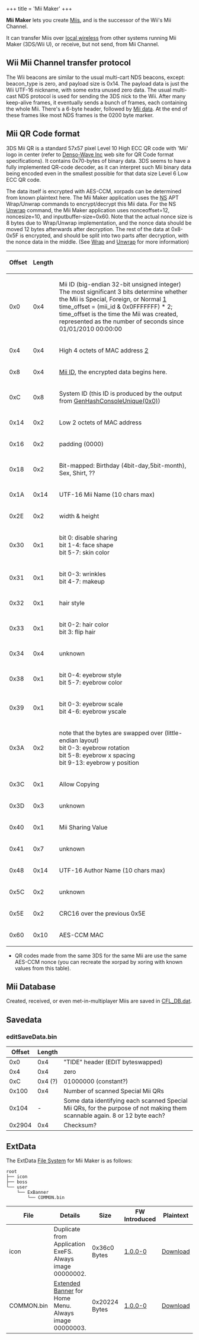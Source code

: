 +++
title = 'Mii Maker'
+++

**Mii Maker** lets you create [Miis](Mii "wikilink"), and is the
successor of the Wii's Mii Channel.

It can transfer Miis over [local wireless](NWM_Services "wikilink") from
other systems running Mii Maker (3DS/Wii U), or receive, but not send,
from Mii Channel.

## Wii Mii Channel transfer protocol

The Wii beacons are similar to the usual multi-cart NDS beacons, except:
beacon_type is zero, and payload size is 0x14. The payload data is just
the Wii UTF-16 nickname, with some extra unused zero data. The usual
multi-cast NDS protocol is used for sending the 3DS nick to the Wii.
After many keep-alive frames, it eventually sends a bunch of frames,
each containing the whole Mii. There's a 6-byte header, followed by [Mii
data](http://wiibrew.org/wiki/Wiimote/Mii_Data). At the end of these
frames like most NDS frames is the 0200 byte marker.

## Mii QR Code format

3DS Mii QR is a standard 57x57 pixel Level 10 High ECC QR code with
'Mii' logo in center (refer to [Denso-Wave
Inc](http://www.denso-wave.com/qrcode) web site for QR Code format
specifications). It contains 0x70-bytes of binary data. 3DS seems to
have a fully implemented QR-code decoder, as it can interpret such Mii
binary data being encoded even in the smallest possible for that data
size Level 6 Low ECC QR code.

The data itself is encrypted with AES-CCM, xorpads can be determined
from known plaintext here. The Mii Maker application uses the
[NS](NS "wikilink") APT Wrap/Unwrap commands to encrypt/decrypt this Mii
data. For the NS [Unwrap](APT:Unwrap "wikilink") command, the Mii Maker
application uses nonceoffset=12, noncesize=10, and
inputbuffer-size=0x60. Note that the actual nonce size is 8 bytes due to
Wrap/Unwrap implementation, and the nonce data should be moved 12 bytes
afterwards after decryption. The rest of the data at 0x8-0x5F is
encrypted, and should be split into two parts after decryption, with the
nonce data in the middle. (See [Wrap](APT:Wrap "wikilink") and
[Unwrap](APT:Unwrap "wikilink") for more information)

<table>
<thead>
<tr class="header">
<th><p>Offset</p></th>
<th><p>Length</p></th>
<th></th>
</tr>
</thead>
<tbody>
<tr class="odd">
<td><p>0x0</p></td>
<td><p>0x4</p></td>
<td><p>Mii ID (big-endian 32-bit unsigned integer)<br />
The most significant 3 bits determine whether the Mii is Special,
Foreign, or Normal <a
href="https://web.archive.org/web/20071011001718/http://www.davidhawley.co.uk/special-miis-gold-pants-and-creating.aspx">1</a><br />
time_offset = (mii_id &amp; 0x0FFFFFFF) * 2;<br />
time_offset is the time the Mii was created, represented as the number
of seconds since 01/01/2010 00:00:00</p></td>
</tr>
<tr class="even">
<td><p>0x4</p></td>
<td><p>0x4</p></td>
<td><p>High 4 octets of MAC address <a
href="http://www.adminsub.net/mac-address-finder/nintendo">2</a></p></td>
</tr>
<tr class="odd">
<td><p>0x8</p></td>
<td><p>0x4</p></td>
<td><p><a href="../Mii#Mii_ID" title="wikilink">Mii ID</a>, the encrypted
data begins here.</p></td>
</tr>
<tr class="even">
<td><p>0xC</p></td>
<td><p>0x8</p></td>
<td><p>System ID (this ID is produced by the output from <a
href="https://www.3dbrew.org/wiki/Cfg:GenHashConsoleUnique">GenHashConsoleUnique(0x0)</a>)</p></td>
</tr>
<tr class="odd">
<td><p>0x14</p></td>
<td><p>0x2</p></td>
<td><p>Low 2 octets of MAC address</p></td>
</tr>
<tr class="even">
<td><p>0x16</p></td>
<td><p>0x2</p></td>
<td><p>padding (0000)</p></td>
</tr>
<tr class="odd">
<td><p>0x18</p></td>
<td><p>0x2</p></td>
<td><p>Bit-mapped: Birthday (4bit-day,5bit-month), Sex, Shirt,
??</p></td>
</tr>
<tr class="even">
<td><p>0x1A</p></td>
<td><p>0x14</p></td>
<td><p>UTF-16 Mii Name (10 chars max)</p></td>
</tr>
<tr class="odd">
<td><p>0x2E</p></td>
<td><p>0x2</p></td>
<td><p>width &amp; height</p></td>
</tr>
<tr class="even">
<td><p>0x30</p></td>
<td><p>0x1</p></td>
<td><p>bit 0: disable sharing<br />
bit 1-4: face shape<br />
bit 5-7: skin color</p></td>
</tr>
<tr class="odd">
<td><p>0x31</p></td>
<td><p>0x1</p></td>
<td><p>bit 0-3: wrinkles<br />
bit 4-7: makeup</p></td>
</tr>
<tr class="even">
<td><p>0x32</p></td>
<td><p>0x1</p></td>
<td><p>hair style</p></td>
</tr>
<tr class="odd">
<td><p>0x33</p></td>
<td><p>0x1</p></td>
<td><p>bit 0-2: hair color<br />
bit 3: flip hair</p></td>
</tr>
<tr class="even">
<td><p>0x34</p></td>
<td><p>0x4</p></td>
<td><p>unknown</p></td>
</tr>
<tr class="odd">
<td><p>0x38</p></td>
<td><p>0x1</p></td>
<td><p>bit 0-4: eyebrow style<br />
bit 5-7: eyebrow color</p></td>
</tr>
<tr class="even">
<td><p>0x39</p></td>
<td><p>0x1</p></td>
<td><p>bit 0-3: eyebrow scale<br />
bit 4-6: eyebrow yscale</p></td>
</tr>
<tr class="odd">
<td><p>0x3A</p></td>
<td><p>0x2</p></td>
<td><p>note that the bytes are swapped over (little-endian layout)<br />
bit 0-3: eyebrow rotation<br />
bit 5-8: eyebrow x spacing<br />
bit 9-13: eyebrow y position</p></td>
</tr>
<tr class="even">
<td><p>0x3C</p></td>
<td><p>0x1</p></td>
<td><p>Allow Copying</p></td>
</tr>
<tr class="odd">
<td><p>0x3D</p></td>
<td><p>0x3</p></td>
<td><p>unknown</p></td>
</tr>
<tr class="even">
<td><p>0x40</p></td>
<td><p>0x1</p></td>
<td><p>Mii Sharing Value</p></td>
</tr>
<tr class="odd">
<td><p>0x41</p></td>
<td><p>0x7</p></td>
<td><p>unknown</p></td>
</tr>
<tr class="even">
<td><p>0x48</p></td>
<td><p>0x14</p></td>
<td><p>UTF-16 Author Name (10 chars max)</p></td>
</tr>
<tr class="odd">
<td><p>0x5C</p></td>
<td><p>0x2</p></td>
<td><p>unknown</p></td>
</tr>
<tr class="even">
<td><p>0x5E</p></td>
<td><p>0x2</p></td>
<td><p>CRC16 over the previous 0x5E</p></td>
</tr>
<tr class="odd">
<td><p>0x60</p></td>
<td><p>0x10</p></td>
<td><p>AES-CCM MAC</p></td>
</tr>
</tbody>
</table>

- QR codes made from the same 3DS for the same Mii are use the same
  AES-CCM nonce (you can recreate the xorpad by xoring with known values
  from this table).

## Mii Database

Created, received, or even met-in-multiplayer Miis are saved in
[CFL_DB.dat](Mii "wikilink").

## Savedata

### editSaveData.bin

| Offset | Length  |                                                                                                                            |
|--------|---------|----------------------------------------------------------------------------------------------------------------------------|
| 0x0    | 0x4     | "TIDE" header (EDIT byteswapped)                                                                                           |
| 0x4    | 0x4     | zero                                                                                                                       |
| 0xC    | 0x4 (?) | 01000000 (constant?)                                                                                                       |
| 0x100  | 0x4     | Number of scanned Special Mii QRs                                                                                          |
| 0x104  | \-      | Some data identifying each scanned Special Mii QRs, for the purpose of not making them scannable again. 8 or 12 byte each? |
| 0x2904 | 0x4     | Checksum?                                                                                                                  |

## ExtData

The ExtData [File System](Extdata#Filesystem "wikilink") for Mii Maker
is as follows:

```
root
├── icon
├── boss
└── user
    └── ExBanner
        └── COMMON.bin
```

| File       | Details                                                                             | Size          | FW Introduced                 | Plaintext                                                                                      |
|------------|-------------------------------------------------------------------------------------|---------------|-------------------------------|------------------------------------------------------------------------------------------------|
| icon       | Duplicate from Application ExeFS. Always image 00000002.                            | 0x36c0 Bytes  | [1.0.0-0](1.0.0-0 "wikilink") | [Download](https://dl.dropboxusercontent.com/u/60710927/CTR/Sample/MiiMakerExtdata/icon)       |
| COMMON.bin | [Extended Banner](Extended_Banner "wikilink") for Home Menu. Always image 00000003. | 0x20224 Bytes | [1.0.0-0](1.0.0-0 "wikilink") | [Download](https://dl.dropboxusercontent.com/u/60710927/CTR/Sample/MiiMakerExtdata/COMMON.bin) |